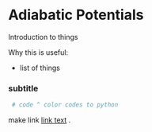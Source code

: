 <a id="basic-dvr" style="width:0;height:0;margin:0;padding:0;">&zwnj;</a>

# Adiabatic Potentials

Introduction to things

Why this is useful:
* list of things

### subtitle

```python
 # code ^ color codes to python

```

make link [link text](http://xbeams.chem.yale.edu/~batista/v572/ColbertMiller.pdf)  .